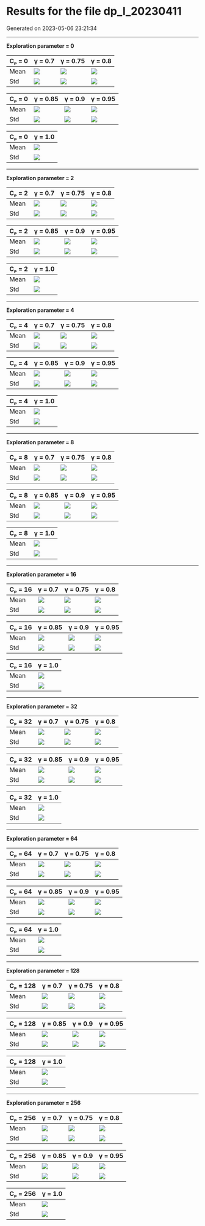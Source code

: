 # Results for the file dp_I_20230411 

Generated on 2023-05-06 23:21:34

---

**Exploration parameter = 0**

| Cₚ = 0 | γ = 0.7 | γ = 0.75 | γ = 0.8 | 
| --- | --- | --- | --- | 
| Mean | ![](fig/dp_I/mean_g_0.7_cp_0.png) | ![](fig/dp_I/mean_g_0.75_cp_0.png) | ![](fig/dp_I/mean_g_0.8_cp_0.png) | 
| Std | ![](fig/dp_I/std_g_0.7_cp_0.png) | ![](fig/dp_I/std_g_0.75_cp_0.png) | ![](fig/dp_I/std_g_0.8_cp_0.png) | 

| Cₚ = 0 | γ = 0.85 | γ = 0.9 | γ = 0.95 | 
| --- | --- | --- | --- | 
| Mean | ![](fig/dp_I/mean_g_0.85_cp_0.png) | ![](fig/dp_I/mean_g_0.9_cp_0.png) | ![](fig/dp_I/mean_g_0.95_cp_0.png) | 
| Std | ![](fig/dp_I/std_g_0.85_cp_0.png) | ![](fig/dp_I/std_g_0.9_cp_0.png) | ![](fig/dp_I/std_g_0.95_cp_0.png) | 

| Cₚ = 0 | γ = 1.0 | 
| --- | --- | 
| Mean | ![](fig/dp_I/mean_g_1.0_cp_0.png) | 
| Std | ![](fig/dp_I/std_g_1.0_cp_0.png) | 

---

**Exploration parameter = 2**

| Cₚ = 2 | γ = 0.7 | γ = 0.75 | γ = 0.8 | 
| --- | --- | --- | --- | 
| Mean | ![](fig/dp_I/mean_g_0.7_cp_2.png) | ![](fig/dp_I/mean_g_0.75_cp_2.png) | ![](fig/dp_I/mean_g_0.8_cp_2.png) | 
| Std | ![](fig/dp_I/std_g_0.7_cp_2.png) | ![](fig/dp_I/std_g_0.75_cp_2.png) | ![](fig/dp_I/std_g_0.8_cp_2.png) | 

| Cₚ = 2 | γ = 0.85 | γ = 0.9 | γ = 0.95 | 
| --- | --- | --- | --- | 
| Mean | ![](fig/dp_I/mean_g_0.85_cp_2.png) | ![](fig/dp_I/mean_g_0.9_cp_2.png) | ![](fig/dp_I/mean_g_0.95_cp_2.png) | 
| Std | ![](fig/dp_I/std_g_0.85_cp_2.png) | ![](fig/dp_I/std_g_0.9_cp_2.png) | ![](fig/dp_I/std_g_0.95_cp_2.png) | 

| Cₚ = 2 | γ = 1.0 | 
| --- | --- | 
| Mean | ![](fig/dp_I/mean_g_1.0_cp_2.png) | 
| Std | ![](fig/dp_I/std_g_1.0_cp_2.png) | 

---

**Exploration parameter = 4**

| Cₚ = 4 | γ = 0.7 | γ = 0.75 | γ = 0.8 | 
| --- | --- | --- | --- | 
| Mean | ![](fig/dp_I/mean_g_0.7_cp_4.png) | ![](fig/dp_I/mean_g_0.75_cp_4.png) | ![](fig/dp_I/mean_g_0.8_cp_4.png) | 
| Std | ![](fig/dp_I/std_g_0.7_cp_4.png) | ![](fig/dp_I/std_g_0.75_cp_4.png) | ![](fig/dp_I/std_g_0.8_cp_4.png) | 

| Cₚ = 4 | γ = 0.85 | γ = 0.9 | γ = 0.95 | 
| --- | --- | --- | --- | 
| Mean | ![](fig/dp_I/mean_g_0.85_cp_4.png) | ![](fig/dp_I/mean_g_0.9_cp_4.png) | ![](fig/dp_I/mean_g_0.95_cp_4.png) | 
| Std | ![](fig/dp_I/std_g_0.85_cp_4.png) | ![](fig/dp_I/std_g_0.9_cp_4.png) | ![](fig/dp_I/std_g_0.95_cp_4.png) | 

| Cₚ = 4 | γ = 1.0 | 
| --- | --- | 
| Mean | ![](fig/dp_I/mean_g_1.0_cp_4.png) | 
| Std | ![](fig/dp_I/std_g_1.0_cp_4.png) | 

---

**Exploration parameter = 8**

| Cₚ = 8 | γ = 0.7 | γ = 0.75 | γ = 0.8 | 
| --- | --- | --- | --- | 
| Mean | ![](fig/dp_I/mean_g_0.7_cp_8.png) | ![](fig/dp_I/mean_g_0.75_cp_8.png) | ![](fig/dp_I/mean_g_0.8_cp_8.png) | 
| Std | ![](fig/dp_I/std_g_0.7_cp_8.png) | ![](fig/dp_I/std_g_0.75_cp_8.png) | ![](fig/dp_I/std_g_0.8_cp_8.png) | 

| Cₚ = 8 | γ = 0.85 | γ = 0.9 | γ = 0.95 | 
| --- | --- | --- | --- | 
| Mean | ![](fig/dp_I/mean_g_0.85_cp_8.png) | ![](fig/dp_I/mean_g_0.9_cp_8.png) | ![](fig/dp_I/mean_g_0.95_cp_8.png) | 
| Std | ![](fig/dp_I/std_g_0.85_cp_8.png) | ![](fig/dp_I/std_g_0.9_cp_8.png) | ![](fig/dp_I/std_g_0.95_cp_8.png) | 

| Cₚ = 8 | γ = 1.0 | 
| --- | --- | 
| Mean | ![](fig/dp_I/mean_g_1.0_cp_8.png) | 
| Std | ![](fig/dp_I/std_g_1.0_cp_8.png) | 

---

**Exploration parameter = 16**

| Cₚ = 16 | γ = 0.7 | γ = 0.75 | γ = 0.8 | 
| --- | --- | --- | --- | 
| Mean | ![](fig/dp_I/mean_g_0.7_cp_16.png) | ![](fig/dp_I/mean_g_0.75_cp_16.png) | ![](fig/dp_I/mean_g_0.8_cp_16.png) | 
| Std | ![](fig/dp_I/std_g_0.7_cp_16.png) | ![](fig/dp_I/std_g_0.75_cp_16.png) | ![](fig/dp_I/std_g_0.8_cp_16.png) | 

| Cₚ = 16 | γ = 0.85 | γ = 0.9 | γ = 0.95 | 
| --- | --- | --- | --- | 
| Mean | ![](fig/dp_I/mean_g_0.85_cp_16.png) | ![](fig/dp_I/mean_g_0.9_cp_16.png) | ![](fig/dp_I/mean_g_0.95_cp_16.png) | 
| Std | ![](fig/dp_I/std_g_0.85_cp_16.png) | ![](fig/dp_I/std_g_0.9_cp_16.png) | ![](fig/dp_I/std_g_0.95_cp_16.png) | 

| Cₚ = 16 | γ = 1.0 | 
| --- | --- | 
| Mean | ![](fig/dp_I/mean_g_1.0_cp_16.png) | 
| Std | ![](fig/dp_I/std_g_1.0_cp_16.png) | 

---

**Exploration parameter = 32**

| Cₚ = 32 | γ = 0.7 | γ = 0.75 | γ = 0.8 | 
| --- | --- | --- | --- | 
| Mean | ![](fig/dp_I/mean_g_0.7_cp_32.png) | ![](fig/dp_I/mean_g_0.75_cp_32.png) | ![](fig/dp_I/mean_g_0.8_cp_32.png) | 
| Std | ![](fig/dp_I/std_g_0.7_cp_32.png) | ![](fig/dp_I/std_g_0.75_cp_32.png) | ![](fig/dp_I/std_g_0.8_cp_32.png) | 

| Cₚ = 32 | γ = 0.85 | γ = 0.9 | γ = 0.95 | 
| --- | --- | --- | --- | 
| Mean | ![](fig/dp_I/mean_g_0.85_cp_32.png) | ![](fig/dp_I/mean_g_0.9_cp_32.png) | ![](fig/dp_I/mean_g_0.95_cp_32.png) | 
| Std | ![](fig/dp_I/std_g_0.85_cp_32.png) | ![](fig/dp_I/std_g_0.9_cp_32.png) | ![](fig/dp_I/std_g_0.95_cp_32.png) | 

| Cₚ = 32 | γ = 1.0 | 
| --- | --- | 
| Mean | ![](fig/dp_I/mean_g_1.0_cp_32.png) | 
| Std | ![](fig/dp_I/std_g_1.0_cp_32.png) | 

---

**Exploration parameter = 64**

| Cₚ = 64 | γ = 0.7 | γ = 0.75 | γ = 0.8 | 
| --- | --- | --- | --- | 
| Mean | ![](fig/dp_I/mean_g_0.7_cp_64.png) | ![](fig/dp_I/mean_g_0.75_cp_64.png) | ![](fig/dp_I/mean_g_0.8_cp_64.png) | 
| Std | ![](fig/dp_I/std_g_0.7_cp_64.png) | ![](fig/dp_I/std_g_0.75_cp_64.png) | ![](fig/dp_I/std_g_0.8_cp_64.png) | 

| Cₚ = 64 | γ = 0.85 | γ = 0.9 | γ = 0.95 | 
| --- | --- | --- | --- | 
| Mean | ![](fig/dp_I/mean_g_0.85_cp_64.png) | ![](fig/dp_I/mean_g_0.9_cp_64.png) | ![](fig/dp_I/mean_g_0.95_cp_64.png) | 
| Std | ![](fig/dp_I/std_g_0.85_cp_64.png) | ![](fig/dp_I/std_g_0.9_cp_64.png) | ![](fig/dp_I/std_g_0.95_cp_64.png) | 

| Cₚ = 64 | γ = 1.0 | 
| --- | --- | 
| Mean | ![](fig/dp_I/mean_g_1.0_cp_64.png) | 
| Std | ![](fig/dp_I/std_g_1.0_cp_64.png) | 

---

**Exploration parameter = 128**

| Cₚ = 128 | γ = 0.7 | γ = 0.75 | γ = 0.8 | 
| --- | --- | --- | --- | 
| Mean | ![](fig/dp_I/mean_g_0.7_cp_128.png) | ![](fig/dp_I/mean_g_0.75_cp_128.png) | ![](fig/dp_I/mean_g_0.8_cp_128.png) | 
| Std | ![](fig/dp_I/std_g_0.7_cp_128.png) | ![](fig/dp_I/std_g_0.75_cp_128.png) | ![](fig/dp_I/std_g_0.8_cp_128.png) | 

| Cₚ = 128 | γ = 0.85 | γ = 0.9 | γ = 0.95 | 
| --- | --- | --- | --- | 
| Mean | ![](fig/dp_I/mean_g_0.85_cp_128.png) | ![](fig/dp_I/mean_g_0.9_cp_128.png) | ![](fig/dp_I/mean_g_0.95_cp_128.png) | 
| Std | ![](fig/dp_I/std_g_0.85_cp_128.png) | ![](fig/dp_I/std_g_0.9_cp_128.png) | ![](fig/dp_I/std_g_0.95_cp_128.png) | 

| Cₚ = 128 | γ = 1.0 | 
| --- | --- | 
| Mean | ![](fig/dp_I/mean_g_1.0_cp_128.png) | 
| Std | ![](fig/dp_I/std_g_1.0_cp_128.png) | 

---

**Exploration parameter = 256**

| Cₚ = 256 | γ = 0.7 | γ = 0.75 | γ = 0.8 | 
| --- | --- | --- | --- | 
| Mean | ![](fig/dp_I/mean_g_0.7_cp_256.png) | ![](fig/dp_I/mean_g_0.75_cp_256.png) | ![](fig/dp_I/mean_g_0.8_cp_256.png) | 
| Std | ![](fig/dp_I/std_g_0.7_cp_256.png) | ![](fig/dp_I/std_g_0.75_cp_256.png) | ![](fig/dp_I/std_g_0.8_cp_256.png) | 

| Cₚ = 256 | γ = 0.85 | γ = 0.9 | γ = 0.95 | 
| --- | --- | --- | --- | 
| Mean | ![](fig/dp_I/mean_g_0.85_cp_256.png) | ![](fig/dp_I/mean_g_0.9_cp_256.png) | ![](fig/dp_I/mean_g_0.95_cp_256.png) | 
| Std | ![](fig/dp_I/std_g_0.85_cp_256.png) | ![](fig/dp_I/std_g_0.9_cp_256.png) | ![](fig/dp_I/std_g_0.95_cp_256.png) | 

| Cₚ = 256 | γ = 1.0 | 
| --- | --- | 
| Mean | ![](fig/dp_I/mean_g_1.0_cp_256.png) | 
| Std | ![](fig/dp_I/std_g_1.0_cp_256.png) | 

